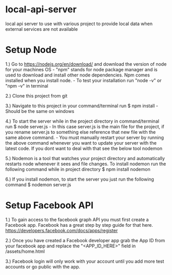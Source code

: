 local-api-server
================

local api server to use with various project to provide local data when external services are not available


Setup Node
================
1.) Go to https://nodejs.org/en/download/ and download the version of node for your machines OS
    -   "npm" stands for node package manager and is used to download and install other node dependencies. Npm comes installed when you install node. 
    -   To test your installation run "node -v" or "npm -v" in terminal


2.) Clone this project from git


3.) Navigate to this project in your command/terminal run
$ npm install
    -   Should be the same on windows


4.) To start the server while in the project directory in command/terminal run
$ node server.js
    -   In this case server.js is the main file for the project, if you rename server.js to something else reference that new file with the same above command.
    -   You must manually restart your server by running the above command whenever you want to update your server with the latest code. If you dont want to deal with that see the below tool nodemon

5.) Nodemon is a tool that watches your project directory and automatically restarts node whenever it sees and file changes. To install nodemon run the following command while in project directory
$ npm install nodemon


6.) If you install nodemon, to start the server you just run the following command
$ nodemon server.js 


Setup Facebook API
================
1.) To gain access to the facebook graph API you must first create a Facebook app.
Facebook has a great step by step guide for that here.
https://developers.facebook.com/docs/apps/register

2.) Once you have created a Facebook developer app grab the App ID from your facebook app and replace the "<APP_ID_HERE>" field in /assets/home.html

3.) Facebook login will only work with your account until you add more test accounts or go public with the app.